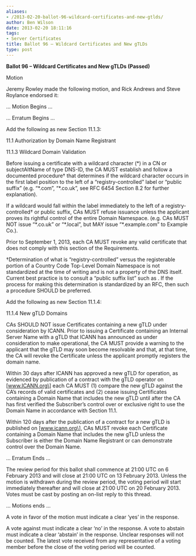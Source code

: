 ```yaml
---
aliases:
- /2013-02-20-ballot-96-wildcard-certificates-and-new-gtlds/
author: Ben Wilson
date: 2013-02-20 18:11:16
tags:
- Server Certificates
title: Ballot 96 – Wildcard Certificates and New gTLDs
type: post
---
```


**Ballot 96 – Wildcard Certificates and New gTLDs (Passed)**

Motion

Jeremy Rowley made the following motion, and Rick Andrews and Steve Roylance endorsed it:

… Motion Begins …

… Erratum Begins …

Add the following as new Section 11.1.3:

11.1 Authorization by Domain Name Registrant

11.1.3 Wildcard Domain Validation

Before issuing a certificate with a wildcard character (\*) in a CN or subjectAltName of type DNS-ID, the CA MUST establish and follow a documented procedure† that determines if the wildcard character occurs in the first label position to the left of a “registry-controlled” label or “public suffix” (e.g. “\*.com”, “\*.co.uk”, see RFC 6454 Section 8.2 for further explanation).

If a wildcard would fall within the label immediately to the left of a registry-controlled† or public suffix, CAs MUST refuse issuance unless the applicant proves its rightful control of the entire Domain Namespace. (e.g. CAs MUST NOT issue “\*.co.uk” or “\*.local”, but MAY issue “\*.example.com” to Example Co.).

Prior to September 1, 2013, each CA MUST revoke any valid certificate that does not comply with this section of the Requirements.

†Determination of what is “registry-controlled” versus the registerable portion of a Country Code Top-Level Domain Namespace is not standardized at the time of writing and is not a property of the DNS itself. Current best practice is to consult a “public suffix list” such as . If the process for making this determination is standardized by an RFC, then such a procedure SHOULD be preferred.

Add the following as new Section 11.1.4:

11.1.4 New gTLD Domains

CAs SHOULD NOT issue Certificates containing a new gTLD under consideration by ICANN. Prior to issuing a Certificate containing an Internal Server Name with a gTLD that ICANN has announced as under consideration to make operational, the CA MUST provide a warning to the applicant that the gTLD may soon become resolvable and that, at that time, the CA will revoke the Certificate unless the applicant promptly registers the domain name.

Within 30 days after ICANN has approved a new gTLD for operation, as evidenced by publication of a contract with the gTLD operator on \[www.ICANN.org\] each CA MUST (1) compare the new gTLD against the CA’s records of valid certificates and (2) cease issuing Certificates containing a Domain Name that includes the new gTLD until after the CA has first verified the Subscriber’s control over or exclusive right to use the Domain Name in accordance with Section 11.1.

Within 120 days after the publication of a contract for a new gTLD is published on \[www.icann.org\], CAs MUST revoke each Certificate containing a Domain Name that includes the new gTLD unless the Subscriber is either the Domain Name Registrant or can demonstrate control over the Domain Name.

… Erratum Ends …

The review period for this ballot shall commence at 21:00 UTC on 6 February 2013 and will close at 21:00 UTC on 13 February 2013. Unless the motion is withdrawn during the review period, the voting period will start immediately thereafter and will close at 21:00 UTC on 20 February 2013. Votes must be cast by posting an on-list reply to this thread.

… Motions ends …

A vote in favor of the motion must indicate a clear ‘yes’ in the response.

A vote against must indicate a clear ‘no’ in the response. A vote to abstain must indicate a clear ‘abstain’ in the response. Unclear responses will not be counted. The latest vote received from any representative of a voting member before the close of the voting period will be counted.